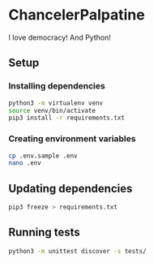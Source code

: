 # ChancelerPalpatine

I love democracy! And Python!

## Setup

### Installing dependencies

```bash
python3 -m virtualenv venv
source venv/bin/activate
pip3 install -r requirements.txt
```

### Creating environment variables

```bash
cp .env.sample .env
nano .env
```

## Updating dependencies

```bash
pip3 freeze > requirements.txt
```

## Running tests

```bash
python3 -m unittest discover -s tests/
```
